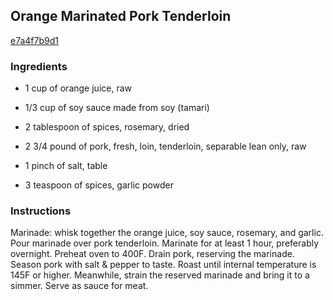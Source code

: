 ## Orange Marinated Pork Tenderloin

[e7a4f7b9d1](https://cookpad.com/us/recipes/335544-orange-marinated-pork-tenderloin)

### Ingredients

 - 1 cup of orange juice, raw

 - 1/3 cup of soy sauce made from soy (tamari)

 - 2 tablespoon of spices, rosemary, dried

 - 2 3/4 pound of pork, fresh, loin, tenderloin, separable lean only, raw

 - 1 pinch of salt, table

 - 3 teaspoon of spices, garlic powder

### Instructions

Marinade: whisk together the orange juice, soy sauce, rosemary, and garlic. Pour marinade over pork tenderloin. Marinate for at least 1 hour, preferably overnight. Preheat oven to 400F. Drain pork, reserving the marinade. Season pork with salt & pepper to taste. Roast until internal temperature is 145F or higher. Meanwhile, strain the reserved marinade and bring it to a simmer. Serve as sauce for meat.